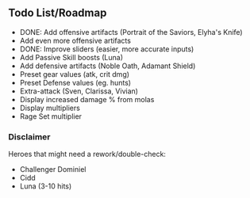 ## Todo List/Roadmap

- DONE: Add offensive artifacts (Portrait of the Saviors, Elyha's Knife)
- Add even more offensive artifacts
- DONE: Improve sliders (easier, more accurate inputs)
- Add Passive Skill boosts (Luna)
- Add defensive artifacts (Noble Oath, Adamant Shield)
- Preset gear values (atk, crit dmg)
- Preset Defense values (eg. hunts)
- Extra-attack (Sven, Clarissa, Vivian)
- Display increased damage % from molas
- Display multipliers
- Rage Set multiplier

### Disclaimer

Heroes that might need a rework/double-check:
- Challenger Dominiel
- Cidd
- Luna (3-10 hits)
